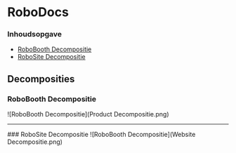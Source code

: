 # RoboDocs
### Inhoudsopgave 
* [RoboBooth Decompositie](https://gitlab.fdmci.hva.nl/RoboBooth/RoboDocs/tree/master#robobooth-decompositie)
* [RoboSite Decompositie](https://gitlab.fdmci.hva.nl/RoboBooth/RoboDocs/tree/master#robosite-decompositie)

## Decomposities
### RoboBooth Decompositie
![RoboBooth Decompositie](Product Decompositie.png)
<hr>
### RoboSite Decompositie
![RoboBooth Decompositie](Website Decompositie.png)
